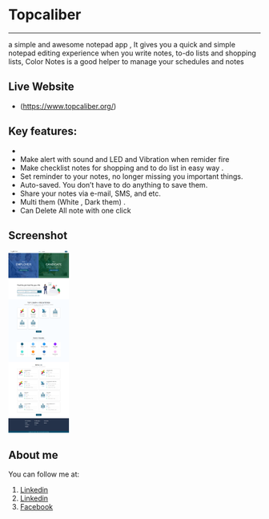 # Topcaliber 
-----------

 a simple and awesome notepad app , It gives you a quick and simple notepad editing experience 
when you write notes, to-do lists and  shopping lists,
Color Notes is a good helper to manage your schedules and notes

Live Website
-----------
* (https://www.topcaliber.org/) 

 Key features: 
-----------
*  
* Make alert with sound and LED and Vibration when remider fire
* Make checklist  notes for shopping and to do list in easy way .
* Set reminder to your notes, no longer missing you important things.
* Auto-saved. You don’t have to do anything to save them.
* Share your notes via e-mail, SMS, and etc.
* Multi them (White , Dark them) .
* Can Delete All note with one click

Screenshot
-----------
<p float="left">
  <img src="topcaliber.png" width="24%" />
</p>


About me
-----------
 You can follow me at:
1. [Linkedin](https://github.com/AhmeHalim)
2. [Linkedin](https://www.linkedin.com/in/ahmed-abd-el-halim/)
3. [Facebook](https://www.facebook.com/ahmed.elgheny.14)

  



